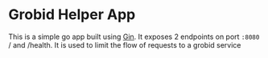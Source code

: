# Grobid Helper App

This is a simple go app built using [Gin](https://github.com/gin-gonic/gin). It exposes 2 endpoints on port `:8080` / and /health.  It is used to limit the flow of requests to a grobid service

